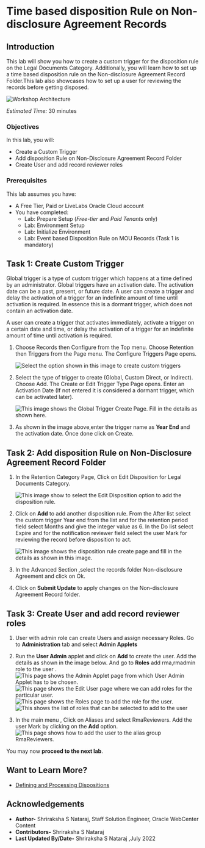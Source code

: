 # Time based disposition Rule on Non-disclosure Agreement Records

## Introduction

This lab will show you how to create a custom trigger for the disposition rule on the Legal Documents Category. Additionally, you will learn how to set up a time based disposition rule on the Non-disclosure Agreement Record Folder.This lab also showcases how to set up a user for reviewing the records before getting disposed.

   ![Workshop Architecture](./images/workshop-architecture.png "Workshop Architecture")

*Estimated Time:* 30 minutes

### Objectives

In this lab, you will:

* Create a Custom Trigger
* Add disposition Rule on Non-Disclosure Agreement Record Folder
* Create User and add record reviewer roles

### Prerequisites
This lab assumes you have:
- A Free Tier, Paid or LiveLabs Oracle Cloud account
- You have completed:
    - Lab: Prepare Setup (*Free-tier* and *Paid Tenants* only)
    - Lab: Environment Setup
    - Lab: Initialize Environment
    - Lab: Event based Disposition Rule on MOU Records (Task 1 is mandatory)

## Task 1: Create Custom Trigger

Global trigger is a type of custom trigger which happens at a time defined by an administrator. Global triggers have an activation date. The activation date can be a past, present, or future date. A user can create a trigger and delay the activation of a trigger for an indefinite amount of time until activation is required. In essence this is a dormant trigger, which does not contain an activation date.

A user can create a trigger that activates immediately, activate a trigger on a certain date and time, or delay the activation of a trigger for an indefinite amount of time until activation is required.

1. Choose Records then Configure from the Top menu. Choose Retention then Triggers from the Page menu. The Configure Triggers Page opens.

   ![Select the option shown in this image to create custom triggers](./images/create-trigger.png "Create Trigger")

2. Select the type of trigger to create (Global, Custom Direct, or Indirect). Choose Add. The Create or Edit Trigger Type Page opens. Enter an Activation Date (If not entered it is considered a dormant trigger, which can be activated later).

   ![This image shows the Global Trigger Create Page. Fill in the details as shown here.](./images/globaltrigger-creation-form.png "Global Trigger Create Page")

3. As shown in the image above,enter the trigger name as **Year End** and the activation date. Once done click on Create.

## Task 2: Add disposition Rule on Non-Disclosure Agreement Record Folder

  1. In the Retention Category Page, Click on Edit Disposition for Legal Documents Category.

     ![This image show to select the Edit Disposition option to add the disposition rule.](./images/edit-disposition.png "Edit Disposition Rule")

  2. Click on **Add** to add another disposition rule. From the After list select the custom trigger Year end from the list and for the retention period field select Months and give the integer value as 6. In the Do list select Expire and for the notification reviewer field select the user Mark for reviewing the record before disposition to act.

     ![This image shows the disposition rule create page and fill in the details as shown in this image.](./images/disposition-rule-creation-form.png "Disposition Rule Create Page")

  3. In the Advanced Section ,select the records folder Non-disclosure Agreement and click on Ok.

  4. Click on **Submit Update** to apply changes on the Non-disclosure Agreement Record folder.

## Task 3: Create User and add record reviewer roles

  1. User with admin role can create Users and assign necessary Roles. Go to **Administration** tab and select **Admin Applets**

  2. Run the **User Admin** applet and click on **Add** to create the user. Add the details as shown in the image below. And go to **Roles** add rma,rmadmin role to the user .
     ![This page shows the Admin Applet page from which User Admin Applet has to be chosen.](./images/admin-applets.png "Admin Applet Page")
     ![This page shows the Edit User page where we can add roles for the particular user.](./images/edit-user-page.png "Edit User Page")
     ![This page shows the Roles page to add the role for the user.](./images/add-role.png "Add Role Page")
     ![This shows the list of roles that can be selected to add to the user](./images/select-role.png "Select Role Page")

  3. In the main menu , Click on Aliases and select RmaReviewers. Add the user Mark by clicking on the **Add** option.
      ![This page shows how to add the user to the alias group RmaReviewers.](./images/add-user-to-aliasgroup.png "Alias Page ")

You may now **proceed to the next lab**.

## Want to Learn More?

* [Defining and Processing Dispositions](https://docs.oracle.com/en/middleware/webcenter/content/12.2.1.4/webcenter-content-manage/defining-and-processing-dispositions.html#GUID-0827B335-BA5E-4B9C-9270-27BE4520391C)

## Acknowledgements

* **Author-** Shriraksha S Nataraj, Staff Solution Engineer, Oracle WebCenter Content
* **Contributors-** Shriraksha S Nataraj
* **Last Updated By/Date-** Shriraksha S Nataraj ,July 2022
